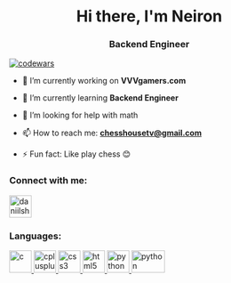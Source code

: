 <h1 align="center">Hi there, I'm Neiron</h1>
<h3 align="center">Backend Engineer</h3>

<!--
**Neiron07/Neiron07** is a ✨ _special_ ✨ repository because its `README.md` (this file) appears on your GitHub profile.
Here are some ideas to get you started:
-->
[![codewars](https://www.codewars.com/users/Neiron01/badges/small)](https://www.codewars.com/users/Neiron01)  


- 🔭 I’m currently working on **VVVgamers.com**

- 🌱 I’m currently learning **Backend Engineer**

- 🤔 I’m looking for help with math

- 📫 How to reach me: **chesshousetv@gmail.com** 

- ⚡ Fun fact: Like play chess 😊

### Connect with me:
<p align="left">
<a href="https://t.me/neiron_set_01" target="blank"><img align="center" src="https://raw.githubusercontent.com/daniilshat/daniilshat/2d7eafe5250314b3d422c86b35de062e0f1f5178/icons/Telegram.svg" alt="daniilshat" height="40" width="40" /></a>

### Languages:
<p align="left"> 
<a href="[https://www.cprogramming.com/](https://nodejs.org/en/)" target="_blank" rel="noreferrer"> <img src="https://www.svgrepo.com/show/303658/nodejs-1-logo.svg" alt="c" width="40" height="40"/> </a> 
<a href="[https://www.cprogramming.com/](https://nodejs.org/en/)" target="_blank" rel="noreferrer"> <img src="https://cdn.worldvectorlogo.com/logos/javascript-1.svg" alt="cplusplus" width="40" height="40"/> </a> 
<a href="https://www.w3schools.com/css/" target="_blank" rel="noreferrer"> <img src="https://raw.githubusercontent.com/daniilshat/daniilshat/2d7eafe5250314b3d422c86b35de062e0f1f5178/icons/CSS3.svg" alt="css3" width="40" height="40"/> </a> 
<a href="https://www.w3.org/html/" target="_blank" rel="noreferrer"> <img src="https://raw.githubusercontent.com/daniilshat/daniilshat/2d7eafe5250314b3d422c86b35de062e0f1f5178/icons/HTML5.svg" alt="html5" width="40" height="40"/> </a> 
<a href="https://www.python.org" target="_blank" rel="noreferrer"> <img src="https://raw.githubusercontent.com/daniilshat/daniilshat/2d7eafe5250314b3d422c86b35de062e0f1f5178/icons/python.svg" alt="python" width="40" height="40"/> </a> 
<a href="https://www.markdownguide.org/basic-syntax/" target="_blank" rel="noreferrer"> <img src="https://raw.githubusercontent.com/daniilshat/daniilshat/c74242689872258d4882fe938a6257c2da710353/icons/markdown-white.svg" alt="python" width="60" height="40"/> </a> 
</p>
